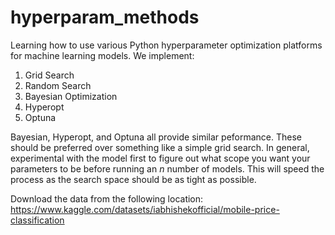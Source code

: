 # hyperparam_methods
Learning how to use various Python hyperparameter optimization platforms for machine learning models. 
We implement: 
1. Grid Search
2. Random Search
3. Bayesian Optimization
4. Hyperopt 
5. Optuna

Bayesian, Hyperopt, and Optuna all provide similar peformance. These should be preferred over something like a simple grid search. 
In general, experimental with the model first to figure out what scope you want your parameters to be before running an _n_ number of models. This will speed the process as the search space should be as tight as possible. 

Download the data from the following location: 
https://www.kaggle.com/datasets/iabhishekofficial/mobile-price-classification
